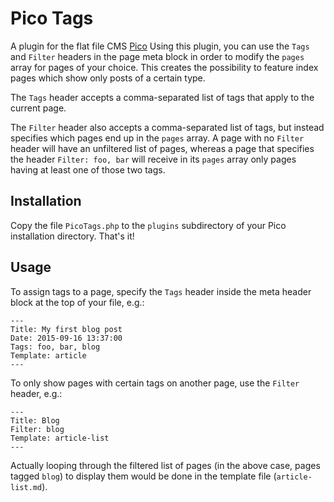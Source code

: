 # Pico Tags

A plugin for the flat file CMS [Pico](https://github.com/picocms/Pico) Using this plugin, you can use the `Tags` and
`Filter` headers in the page meta block in order to modify the `pages` array for pages of your choice. This creates the
possibility to feature index pages which show only posts of a certain type.

The `Tags` header accepts a comma-separated list of tags that apply to the current page.

The `Filter` header also accepts a comma-separated list of tags, but instead specifies which pages end up in the `pages`
array. A page with no `Filter` header will have an unfiltered list of pages, whereas a page that specifies the header
`Filter: foo, bar` will receive in its `pages` array only pages having at least one of those two tags.

## Installation

Copy the file `PicoTags.php` to the `plugins` subdirectory of your Pico installation directory. That's it!

## Usage

To assign tags to a page, specify the `Tags` header inside the meta header block at the top of your file, e.g.:

```
---
Title: My first blog post
Date: 2015-09-16 13:37:00
Tags: foo, bar, blog
Template: article
---
```

To only show pages with certain tags on another page, use the `Filter` header, e.g.:

```
---
Title: Blog
Filter: blog
Template: article-list
---
```

Actually looping through the filtered list of pages (in the above case, pages tagged `blog`) to display them would be
done in the template file (`article-list.md`).

